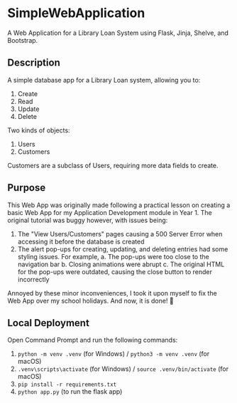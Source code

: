 # SimpleWebApplication
A Web Application for a Library Loan System using Flask, Jinja, Shelve, and Bootstrap.

## Description
A simple database app for a Library Loan system, allowing you to:

1. Create
2. Read
3. Update
4. Delete

Two kinds of objects:

1. Users
2. Customers

Customers are a subclass of Users, requiring more data fields to create.


## Purpose
This Web App was originally made following a practical lesson on creating a basic Web App for my Application Development module in Year 1.
The original tutorial was buggy however, with issues being:

1. The "View Users/Customers" pages causing a 500 Server Error when accessing it before the database is created
2. The alert pop-ups for creating, updating, and deleting entries had some styling issues. For example,
  a. The pop-ups were too close to the navigation bar
  b. Closing animations were abrupt
  c. The original HTML for the pop-ups were outdated, causing the close button to render incorrectly

Annoyed by these minor inconveniences, I took it upon myself to fix the Web App over my school holidays. And now, it is done! 🥳

## Local Deployment
Open Command Prompt and run the following commands:
1. `python -m venv .venv` (for Windows) / `python3 -m venv .venv` (for macOS)
2. `.venv\scripts\activate` (for Windows) / `source .venv/bin/activate` (for macOS)
3. `pip install -r requirements.txt`
4. `python app.py` (to run the flask app)
